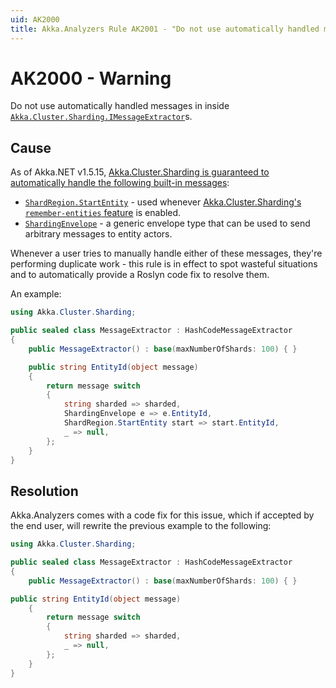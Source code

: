 ```yaml
---
uid: AK2000
title: Akka.Analyzers Rule AK2001 - "Do not use automatically handled messages in inside `Akka.Cluster.Sharding.IMessageExtractor`s."
---
```


# AK2000 - Warning

Do not use automatically handled messages in inside [`Akka.Cluster.Sharding.IMessageExtractor`](xref:Akka.Cluster.Sharding.IMessageExtractor)s.

## Cause

As of Akka.NET v1.5.15, [Akka.Cluster.Sharding is guaranteed to automatically handle the following built-in messages](https://github.com/akkadotnet/akka.net/pull/6863):

* [`ShardRegion.StartEntity`](xref:Akka.Cluster.Sharding.ShardRegion.StartEntity) - used whenever [Akka.Cluster.Sharding's `remember-entities` feature](xref:cluster-sharding#remembering-entities) is enabled.
* [`ShardingEnvelope`](xref:Akka.Cluster.Sharding.ShardingEnvelope) - a generic envelope type that can be used to send arbitrary messages to entity actors.

Whenever a user tries to manually handle either of these messages, they're performing duplicate work - this rule is in effect to spot wasteful situations and to automatically provide a Roslyn code fix to resolve them.

An example:

```csharp
using Akka.Cluster.Sharding;

public sealed class MessageExtractor : HashCodeMessageExtractor
{
    public MessageExtractor() : base(maxNumberOfShards: 100) { }

    public string EntityId(object message) 
    {
        return message switch
        {
            string sharded => sharded,
            ShardingEnvelope e => e.EntityId,
            ShardRegion.StartEntity start => start.EntityId,
            _ => null,
        };
    } 
}
```

## Resolution

Akka.Analyzers comes with a code fix for this issue, which if accepted by the end user, will rewrite the previous example to the following:

```csharp
using Akka.Cluster.Sharding;

public sealed class MessageExtractor : HashCodeMessageExtractor
{
    public MessageExtractor() : base(maxNumberOfShards: 100) { }

public string EntityId(object message) 
    {
        return message switch
        {
            string sharded => sharded,
            _ => null,
        };
    } 
}
```
